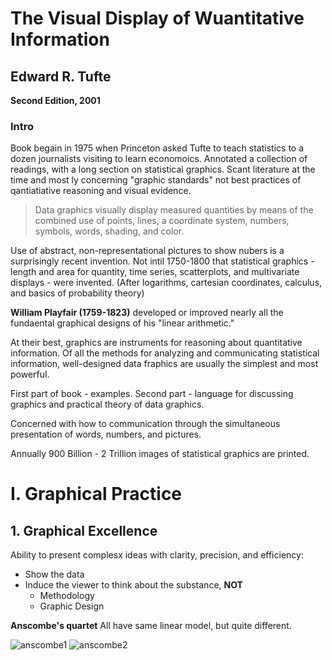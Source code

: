 # The Visual Display of Wuantitative Information
## Edward R. Tufte

**Second Edition, 2001**

### Intro

Book begain in 1975 when Princeton asked Tufte to teach statistics to a dozen journalists visiting to learn economoics. Annotated a collection of readings, with a long section on statistical graphics. Scant literature at the time and most ly concerning "graphic standards" not best practices of qantiatiative reasoning and visual evidence. 

>Data graphics visually display measured quantities by means of the combined use of points, lines, a coordinate system, numbers, symbols, words, shading, and color.

Use of abstract, non-representational pictures to show nubers is a surprisingly recent invention. Not intil 1750-1800 that statistical graphics - length and area for quantity, time series, scatterplots, and multivariate displays - were invented. (After logarithms, cartesian coordinates, calculus, and basics of probability theory)

**William Playfair (1759-1823)** developed or improved nearly all the fundaental graphical designs of his "linear arithmetic."

At their best, graphics are instruments for reasoning about quantitative information. Of all the methods for analyzing and communicating statistical information, well-designed data fraphics are usually the simplest and most powerful.

First part of book - examples. Second part - language for discussing graphics and practical theory of data graphics. 

Concerned with how to communication through the simultaneous presentation of words, numbers, and pictures. 

Annually 900 Billion - 2 Trillion images of statistical graphics are printed. 

# I. Graphical Practice

## 1. Graphical Excellence

Ability to present complesx ideas with clarity, precision, and efficiency:
- Show the data
- Induce the viewer to think about the substance, **NOT**
    - Methodology
    - Graphic Design

**Anscombe's quartet** All have same linear model, but quite different. 

![anscombe1](/reading/images/anscombe1.heic)
![anscombe2](/reading/images/Anscombe2.heic)
